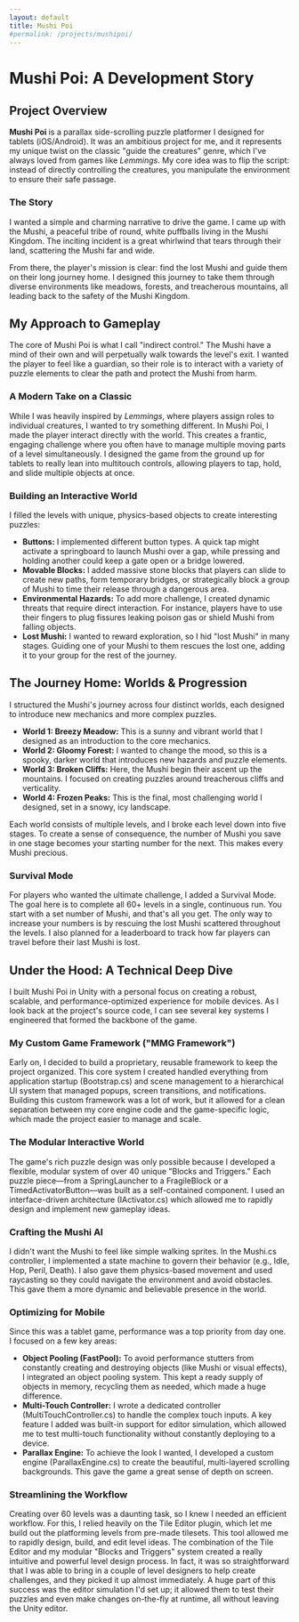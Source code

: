 ```yaml
---
layout: default
title: Mushi Poi
#permalink: /projects/mushipoi/
---
```


# **Mushi Poi: A Development Story**

## **Project Overview**

**Mushi Poi** is a parallax side-scrolling puzzle platformer I designed for tablets (iOS/Android). It was an ambitious project for me, and it represents my unique twist on the classic "guide the creatures" genre, which I've always loved from games like *Lemmings*. My core idea was to flip the script: instead of directly controlling the creatures, you manipulate the environment to ensure their safe passage.

### **The Story**

I wanted a simple and charming narrative to drive the game. I came up with the Mushi, a peaceful tribe of round, white puffballs living in the Mushi Kingdom. The inciting incident is a great whirlwind that tears through their land, scattering the Mushi far and wide.

From there, the player's mission is clear: find the lost Mushi and guide them on their long journey home. I designed this journey to take them through diverse environments like meadows, forests, and treacherous mountains, all leading back to the safety of the Mushi Kingdom.

## **My Approach to Gameplay**

The core of Mushi Poi is what I call "indirect control." The Mushi have a mind of their own and will perpetually walk towards the level's exit. I wanted the player to feel like a guardian, so their role is to interact with a variety of puzzle elements to clear the path and protect the Mushi from harm.

### **A Modern Take on a Classic**

While I was heavily inspired by *Lemmings*, where players assign roles to individual creatures, I wanted to try something different. In Mushi Poi, I made the player interact directly with the world. This creates a frantic, engaging challenge where you often have to manage multiple moving parts of a level simultaneously. I designed the game from the ground up for tablets to really lean into multitouch controls, allowing players to tap, hold, and slide multiple objects at once.

### **Building an Interactive World**

I filled the levels with unique, physics-based objects to create interesting puzzles:

* **Buttons:** I implemented different button types. A quick tap might activate a springboard to launch Mushi over a gap, while pressing and holding another could keep a gate open or a bridge lowered.  
* **Movable Blocks:** I added massive stone blocks that players can slide to create new paths, form temporary bridges, or strategically block a group of Mushi to time their release through a dangerous area.  
* **Environmental Hazards:** To add more challenge, I created dynamic threats that require direct interaction. For instance, players have to use their fingers to plug fissures leaking poison gas or shield Mushi from falling objects.  
* **Lost Mushi:** I wanted to reward exploration, so I hid "lost Mushi" in many stages. Guiding one of your Mushi to them rescues the lost one, adding it to your group for the rest of the journey.

## **The Journey Home: Worlds & Progression**

I structured the Mushi's journey across four distinct worlds, each designed to introduce new mechanics and more complex puzzles.

* **World 1: Breezy Meadow:** This is a sunny and vibrant world that I designed as an introduction to the core mechanics.  
* **World 2: Gloomy Forest:** I wanted to change the mood, so this is a spooky, darker world that introduces new hazards and puzzle elements.  
* **World 3: Broken Cliffs:** Here, the Mushi begin their ascent up the mountains. I focused on creating puzzles around treacherous cliffs and verticality.  
* **World 4: Frozen Peaks:** This is the final, most challenging world I designed, set in a snowy, icy landscape.

Each world consists of multiple levels, and I broke each level down into five stages. To create a sense of consequence, the number of Mushi you save in one stage becomes your starting number for the next. This makes every Mushi precious.

### **Survival Mode**

For players who wanted the ultimate challenge, I added a Survival Mode. The goal here is to complete all 60+ levels in a single, continuous run. You start with a set number of Mushi, and that's all you get. The only way to increase your numbers is by rescuing the lost Mushi scattered throughout the levels. I also planned for a leaderboard to track how far players can travel before their last Mushi is lost.

## **Under the Hood: A Technical Deep Dive**

I built Mushi Poi in Unity with a personal focus on creating a robust, scalable, and performance-optimized experience for mobile devices. As I look back at the project's source code, I can see several key systems I engineered that formed the backbone of the game.

### **My Custom Game Framework ("MMG Framework")**

Early on, I decided to build a proprietary, reusable framework to keep the project organized. This core system I created handled everything from application startup (Bootstrap.cs) and scene management to a hierarchical UI system that managed popups, screen transitions, and notifications. Building this custom framework was a lot of work, but it allowed for a clean separation between my core engine code and the game-specific logic, which made the project easier to manage and scale.

### **The Modular Interactive World**

The game's rich puzzle design was only possible because I developed a flexible, modular system of over 40 unique "Blocks and Triggers." Each puzzle piece—from a SpringLauncher to a FragileBlock or a TimedActivatorButton—was built as a self-contained component. I used an interface-driven architecture (IActivator.cs) which allowed me to rapidly design and implement new gameplay ideas.

### **Crafting the Mushi AI**

I didn't want the Mushi to feel like simple walking sprites. In the Mushi.cs controller, I implemented a state machine to govern their behavior (e.g., Idle, Hop, Peril, Death). I also gave them physics-based movement and used raycasting so they could navigate the environment and avoid obstacles. This gave them a more dynamic and believable presence in the world.

### **Optimizing for Mobile**

Since this was a tablet game, performance was a top priority from day one. I focused on a few key areas:

* **Object Pooling (FastPool):** To avoid performance stutters from constantly creating and destroying objects (like Mushi or visual effects), I integrated an object pooling system. This kept a ready supply of objects in memory, recycling them as needed, which made a huge difference.  
* **Multi-Touch Controller:** I wrote a dedicated controller (MultiTouchController.cs) to handle the complex touch inputs. A key feature I added was built-in support for editor simulation, which allowed me to test multi-touch functionality without constantly deploying to a device.  
* **Parallax Engine:** To achieve the look I wanted, I developed a custom engine (ParallaxEngine.cs) to create the beautiful, multi-layered scrolling backgrounds. This gave the game a great sense of depth on screen.

### **Streamlining the Workflow**

Creating over 60 levels was a daunting task, so I knew I needed an efficient workflow. For this, I relied heavily on the Tile Editor plugin, which let me build out the platforming levels from pre-made tilesets. This tool allowed me to rapidly design, build, and edit level ideas. The combination of the Tile Editor and my modular "Blocks and Triggers" system created a really intuitive and powerful level design process. In fact, it was so straightforward that I was able to bring in a couple of level designers to help create challenges, and they picked it up almost immediately. A huge part of this success was the editor simulation I'd set up; it allowed them to test their puzzles and even make changes on-the-fly at runtime, all without leaving the Unity editor.